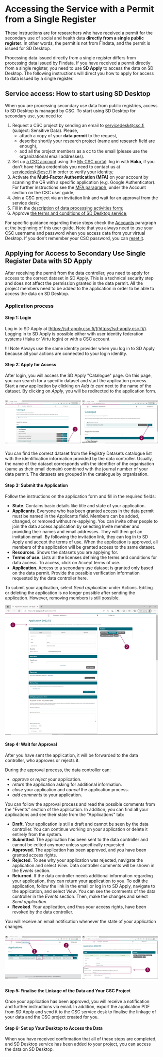 # Accessing the Service with a Permit from a Single Register

These instructions are for researchers who have received a permit for the secondary use of social and health data **directly from a single public register**. In other words, the permit is not from Findata, and the permit is issued for SD Desktop.

Processing data issued directly from a single register differs from processing data issued by Findata. If you have received a permit directly from a single register, you need to use **SD Apply** to access the data on SD Desktop. The following instructions will direct you how to apply for access to data issued by a single register.

## Service access: How to start using SD Desktop

When you are processing secondary use data from public registries, access to SD Desktop is managed by CSC. To start using SD Desktop for secondary use, you need to:

1. Request a CSC project by sending an email to servicedesk@csc.fi (subject: Sensitive Data). Please,
   * attach a copy of your **data permit** to the request,
   * describe shortly your research project (name and research field are enough),
   * add all the project members as a cc to the email (please use the organizational email addresses).
2. Set up [a CSC account](https://docs.csc.fi/accounts/how-to-create-new-user-account/) using the [My CSC portal](https://my.csc.fi/): log in with **Haka**, if you don't have Haka credentials you need to contact us at servicedesk@csc.fi in order to verify your identity;
3. Activate the **Multi-Factor Authentication (MFA)** on your account by scanning the QR with a specific application (e.g. Google Authenticator). For further instructions see the [MFA paragraph](https://docs.csc.fi/accounts/mfa/), under the Account section on the CSC user guide;
4. Join a CSC project via an invitation link and wait for an approval from the service desk;
5. Fill in the [description of data processing activities form](https://docs.csc.fi/accounts/when-your-project-handles-personal-data/);
6. Approve [the terms and conditions of SD Desktop service](https://docs.csc.fi/accounts/how-to-add-service-access-for-project/#member);

For specific guidance regarding these steps check the [Accounts](https://docs.csc.fi/accounts/) paragraph at the beginning of this user guide. Note that you always need to use your CSC username and password when you access data from your virtual Desktop. If you don't remember your CSC password, you can [reset it](https://docs.csc.fi/accounts/how-to-change-password/).

## Applying for Access to Secondary Use Single Register Data with SD Apply

After receiving the permit from the data controller, you need to apply for access to the correct dataset in SD Apply. This is a technical security step and does not affect the permission granted in the data permit. All the project members need to be added to the application in order to be able to access the data on SD Desktop.

### Application process

#### Step 1: Login
Log in to SD Apply at [https://sd-apply.csc.fi/](https://sd-apply.csc.fi/). Logging in to SD Apply is possible either with user identity federation systems (Haka or Virtu login) or with a CSC account.

!!! Note
    Always use the same identity provider when you log in to SD Apply because all your actions are connected to your login identity.

#### Step 2: Apply for Access
After login, you will access the SD Apply "Catalogue" page. On this page, you can search for a specific dataset and start the application process. Start a new application by clicking on *Add to cart* next to the name of the dataset. By clicking on *Apply*, you will be redirected to the application form.

[![SD Apply "Catalogue" page](images/apply/apply_catalogue.png)](images/apply/apply_catalogue.png)

You can find the correct dataset from the Registry Datasets catalogue list with the identification information provided by the data controller. Usually, the name of the dataset corresponds with the identifier of the organisation (same as their email domain) combined with the journal number of your data permit. The datasets are grouped in the catalogue by organisation.

#### Step 3: Submit the Application
Follow the instructions on the application form and fill in the required fields:

 * **State**. Contains basic details like title and state of your application.
 * **Applicants**. Everyone who has been granted access in the data permit must be named in the Applicants field. Members can be added, changed, or removed without re-applying. You can invite other people to join the data access application by selecting Invite member and providing their names and email addresses. They will then get an invitation email. By following the invitation link, they can log in to SD Apply and accept the terms of use. When the application is approved, all members of the application will be granted access to the same dataset.
 * **Resources**. Shows the datasets you are applying for.
 * **Terms of use**. Lists all the licenses defining the terms and conditions for data access. To access, click on Accept terms of use.
 * **Application**. Access to a secondary use dataset is granted only based on the data permit. Provide the possible verification information requested by the data controller here.

To submit your application, select *Send application* under Actions. Editing or deleting the application is no longer possible after sending the application. However, removing members is still possible.

[![SD Apply application form](images/apply/apply_application.png)](images/apply/apply_application.png)

#### Step 4: Wait for Approval
After you have sent the application, it will be forwarded to the data controller, who approves or rejects it.

During the approval process, the data controller can:

* *approve* or *reject* your application.
* *return* the application asking for additional information.
* *close* your application and *cancel* the application process.
* *add comments* to your application.

You can follow the approval process and read the possible comments from the "Events" section of the application. In addition, you can find all your applications and see their state from the "Applications" tab:

* **Draft**. Your application is still a draft and cannot be seen by the data controller. You can continue working on your application or delete it entirely from the system.
* **Submitted**. The application has been sent to the data controller and cannot be edited anymore unless specifically requested.
* **Approved**. The application has been approved, and you have been granted access rights.
* **Rejected**. To see why your application was rejected, navigate the application and select *View*. Data controller comments will be shown in the *Events* section.
* **Returned**. If the data controller needs additional information regarding your application, they can return your application to you. To edit the application, follow the link in the email or log in to SD Apply, navigate to the application, and select *View*. You can see the comments of the data controller in the *Events* section. Then, make the changes and select *Send application*.
* **Revoked**. Your application, and thus your access rights, have been revoked by the data controller.

You will receive an email notification whenever the state of your application changes.

[![SD Apply "Applications" tab](images/apply/apply_state.png)](images/apply/apply_state.png)

#### Step 5: Finalise the Linkage of the Data and Your CSC Project
Once your application has been approved, you will receive a notification and further instructions via email. In addition, export the application PDF from SD Apply and send it to the CSC service desk to finalise the linkage of your data and the CSC project created for you.

#### Step 6: Set up Your Desktop to Access the Data
When you have received confirmation that all of these steps are completed, and SD Desktop service has been added to your project, you can access the data on SD Desktop.
